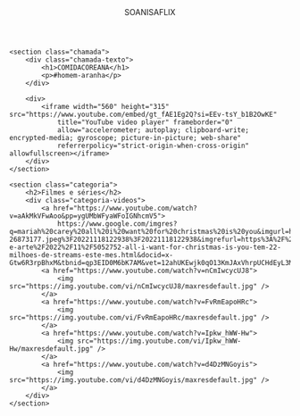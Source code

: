 <html lang="pt-BR">

<head>
    <link rel="stylesheet" href="styles.css">
    <link rel="preconnect" href="https://fonts.googleapis.com">
    <link rel="preconnect" href="https://fonts.gstatic.com" crossorigin>
    <link
        href="https://fonts.googleapis.com/css2?family=Chakra+Petch:ital,wght@0,300;0,400;0,500;0,600;0,700;1,300;1,400;1,500;1,600;1,700&display=swap"
        rel="stylesheet">
    <title>Aluraflix</title>
</head>

<body>
    <header>SOANISAFLIX</header>

    <section class="chamada">
        <div class="chamada-texto">
            <h1>COMIDACOREANA</h1>
            <p>#homem-aranha</p>
        </div>

        <div>
            <iframe width="560" height="315" src="https://www.youtube.com/embed/gt_fAE1Eg2Q?si=EEv-tsY_b1B2OwKE"
                title="YouTube video player" frameborder="0"
                allow="accelerometer; autoplay; clipboard-write; encrypted-media; gyroscope; picture-in-picture; web-share"
                referrerpolicy="strict-origin-when-cross-origin" allowfullscreen></iframe>
        </div>
    </section>

    <section class="categoria">
        <h2>Filmes e séries</h2>
        <div class="categoria-videos">
            <a href="https://www.youtube.com/watch?v=aAkMkVFwAoo&pp=ygUMbWFyaWFoIGNhcmV5">
                https://www.google.com/imgres?q=mariah%20carey%20all%20i%20want%20for%20christmas%20is%20you&imgurl=https%3A%2F%2Fmidias.correiobraziliense.com.br%2F_midias%2Fjpg%2F2022%2F11%2F18%2F675x450%2F1_mariah-26873177.jpeg%3F20221118122938%3F20221118122938&imgrefurl=https%3A%2F%2Fwww.correiobraziliense.com.br%2Fdiversao-e-arte%2F2022%2F11%2F5052752-all-i-want-for-christmas-is-you-tem-22-milhoes-de-streams-este-mes.html&docid=x-Gtw6R3rpBhxM&tbnid=qp3EID0M6bK7AM&vet=12ahUKEwjk0qO13KmJAxVhrpUCHdEyL3MQM3oECEoQAA..i&w=675&h=450&hcb=2&ved=2ahUKEwjk0qO13KmJAxVhrpUCHdEyL3MQM3oECEoQAA
            <a href="https://www.youtube.com/watch?v=nCmIwcycUJ8">
                <img src="https://img.youtube.com/vi/nCmIwcycUJ8/maxresdefault.jpg" />
            </a>
            <a href="https://www.youtube.com/watch?v=FvRmEapoHRc">
                <img src="https://img.youtube.com/vi/FvRmEapoHRc/maxresdefault.jpg" />
            </a>
            <a href="https://www.youtube.com/watch?v=Ipkw_hWW-Hw">
                <img src="https://img.youtube.com/vi/Ipkw_hWW-Hw/maxresdefault.jpg" />
            </a>
            <a href="https://www.youtube.com/watch?v=d4DzMNGoyis">
                <img src="https://img.youtube.com/vi/d4DzMNGoyis/maxresdefault.jpg" />
            </a>
        </div>
    </section>

</body>

</html>
